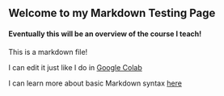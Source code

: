 ## Welcome to my Markdown Testing Page

#### Eventually this will be an overview of the course I teach!

This is a markdown file! 

I can edit it just like I do in [Google Colab](https://colab.research.google.com/)

I can learn more about basic Markdown syntax [here](https://www.markdownguide.org/basic-syntax/)
